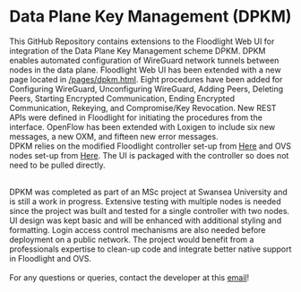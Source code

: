 Data Plane Key Management (DPKM)
====================================
This GitHub Repository contains extensions to the Floodlight Web UI for integration of the Data Plane Key Management scheme DPKM.
DPKM enables automated configuration of WireGuard network tunnels between nodes in the data plane. Floodlight Web UI has been extended with a new page located in [/pages/dpkm.html](https://github.com/lukehengstenberg/DPKM_Floodlight-webui/blob/master/pages/dpkm.html).
Eight procedures have been added for Configuring WireGuard, Unconfiguring WireGuard, Adding Peers, Deleting Peers, Starting Encrypted Communication, Ending Encrypted Communication, Rekeying, and Compromise/Key Revocation. New REST APIs were defined in Floodlight for initiating the procedures from the interface.
OpenFlow has been extended with Loxigen to include six new messages, a new OXM, and fifteen new error messages. <br />
DPKM relies on the modified Floodlight controller set-up from [Here](https://github.com/lukehengstenberg/DPKM_Floodlight) and OVS nodes set-up from [Here](https://github.com/lukehengstenberg/DPKM_OVS). The UI is packaged with the controller so does not need to be pulled directly.<br /><br /> 

DPKM was completed as part of an MSc project at Swansea University and is still a work in progress.
Extensive testing with multiple nodes is needed since the project was built and tested for a single controller with two nodes. UI design was kept basic and will be enhanced with additional styling and formatting. Login access control mechanisms are also needed before deployment on a public network. The project would benefit from a professionals expertise to clean-up code and integrate better native support in Floodlight and OVS.<br /><br />
For any questions or queries, contact the developer at this [email](mailto:lukehengstenberg@gmail.com)!
